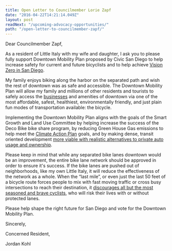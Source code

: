 ```yaml
---
title: Open Letter to Councilmember Lorie Zapf
date: "2016-04-22T14:21:14.049Z"
layout: post
readNext: "/upcoming-advocacy-opportunities/"
path: "/open-letter-to-councilmember-zapf/"
---
```


Dear Councilmember Zapf,

As a resident of Little Italy with my wife and daughter, I ask you to please fully support Downtown Mobility Plan proposed by Civic San Diego to help increase safety for current and future bicyclists and to help achieve [Vision Zero in San Diego](http://www.circulatesd.org/visionzerosd).

My family enjoys biking along the harbor on the separated path and wish the rest of downtown was as safe and accessible. The Downtown Mobility Plan will allow my family and millions of other residents and tourists to safely access the [businesses](http://www.peopleforbikes.org/blog/entry/here-are-the-4-ways-protected-bike-lanes-help-local-businesses) and amenities of downtown via one of the most affordable, safest, healthiest, environmentally friendly, and just plain fun modes of transportation available: the bicycle.

Implementing the Downtown Mobility Plan aligns with the goals of the Smart Growth and Land Use Committee by helping increase the success of the Deco Bike bike share program, by reducing Green House Gas emissions to help meet the [Climate Action Plan](https://www.sandiego.gov/planning/genplan/cap/) goals, and by making dense, transit oriented development [more viable with realistic alternatives to private auto usage and ownership](http://www.voiceofsandiego.org/bike-policy-2/how-cycling-can-solve-san-diegos-last-mile-problem/).

Please keep in mind that while any separated bike lanes downtown would be an improvement, the entire bike lane network should be approved in order to ensure it's success. If the bike lanes are pushed out of neighborhoods, like my own Little Italy, it will reduce the effectiveness of the network as a whole. When the “last mile”, or even just the last 50 feet of a bicycle route forces people to mix with fast moving traffic or cross busy intersections to reach their destination, it [discourages all but the most seasoned and brave cyclists](http://www.peopleforbikes.org/statistics/category/protected-bike-lane-statistics#what-people-want), who will risk their lives with or without protected lanes.

Please help shape the right future for San Diego and vote for the Downtown Mobility Plan.

Sincerely,

Concerned Resident,

Jordan Kohl